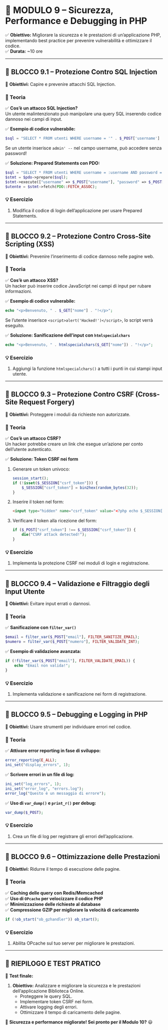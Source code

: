 # **📌 MODULO 9 – Sicurezza, Performance e Debugging in PHP**  
✅ **Obiettivo:** Migliorare la sicurezza e le prestazioni di un’applicazione PHP, implementando best practice per prevenire vulnerabilità e ottimizzare il codice.  
✅ **Durata:** ~10 ore  

---

## **🔷 BLOCCO 9.1 – Protezione Contro SQL Injection**  
📌 **Obiettivi:** Capire e prevenire attacchi SQL Injection.  

### **📖 Teoria**  
✅ **Cos’è un attacco SQL Injection?**  
Un utente malintenzionato può manipolare una query SQL inserendo codice dannoso nei campi di input.  

✅ **Esempio di codice vulnerabile:**  
```php
$sql = "SELECT * FROM utenti WHERE username = '" . $_POST['username'] . "' AND password = '" . $_POST['password'] . "'";
```
Se un utente inserisce `admin' --` nel campo username, può accedere senza password!  

✅ **Soluzione: Prepared Statements con PDO:**  
```php
$sql = "SELECT * FROM utenti WHERE username = :username AND password = :password";
$stmt = $pdo->prepare($sql);
$stmt->execute(["username" => $_POST["username"], "password" => $_POST["password"]]);
$utente = $stmt->fetch(PDO::FETCH_ASSOC);
```

### **💡 Esercizio**  
1. Modifica il codice di login dell’applicazione per usare Prepared Statements.  

---

## **🔷 BLOCCO 9.2 – Protezione Contro Cross-Site Scripting (XSS)**  
📌 **Obiettivi:** Prevenire l’inserimento di codice dannoso nelle pagine web.  

### **📖 Teoria**  
✅ **Cos’è un attacco XSS?**  
Un hacker può inserire codice JavaScript nei campi di input per rubare informazioni.  

✅ **Esempio di codice vulnerabile:**  
```php
echo "<p>Benvenuto, " . $_GET["nome"] . "!</p>";
```
Se l’utente inserisce `<script>alert('Hacked!')</script>`, lo script verrà eseguito.  

✅ **Soluzione: Sanificazione dell’input con `htmlspecialchars`**  
```php
echo "<p>Benvenuto, " . htmlspecialchars($_GET["nome"]) . "!</p>";
```

### **💡 Esercizio**  
1. Aggiungi la funzione `htmlspecialchars()` a tutti i punti in cui stampi input utente.  

---

## **🔷 BLOCCO 9.3 – Protezione Contro CSRF (Cross-Site Request Forgery)**  
📌 **Obiettivi:** Proteggere i moduli da richieste non autorizzate.  

### **📖 Teoria**  
✅ **Cos’è un attacco CSRF?**  
Un hacker potrebbe creare un link che esegue un’azione per conto dell’utente autenticato.  

✅ **Soluzione: Token CSRF nei form**  
1. Generare un token univoco:  
   ```php
   session_start();
   if (!isset($_SESSION["csrf_token"])) {
       $_SESSION["csrf_token"] = bin2hex(random_bytes(32));
   }
   ```
2. Inserire il token nel form:  
   ```html
   <input type="hidden" name="csrf_token" value="<?php echo $_SESSION['csrf_token']; ?>">
   ```
3. Verificare il token alla ricezione del form:  
   ```php
   if ($_POST["csrf_token"] !== $_SESSION["csrf_token"]) {
       die("CSRF attack detected!");
   }
   ```

### **💡 Esercizio**  
1. Implementa la protezione CSRF nei moduli di login e registrazione.  

---

## **🔷 BLOCCO 9.4 – Validazione e Filtraggio degli Input Utente**  
📌 **Obiettivi:** Evitare input errati o dannosi.  

### **📖 Teoria**  
✅ **Sanificazione con `filter_var()`**  
```php
$email = filter_var($_POST["email"], FILTER_SANITIZE_EMAIL);
$numero = filter_var($_POST["numero"], FILTER_VALIDATE_INT);
```

✅ **Esempio di validazione avanzata:**  
```php
if (!filter_var($_POST["email"], FILTER_VALIDATE_EMAIL)) {
    echo "Email non valida!";
}
```

### **💡 Esercizio**  
1. Implementa validazione e sanificazione nei form di registrazione.  

---

## **🔷 BLOCCO 9.5 – Debugging e Logging in PHP**  
📌 **Obiettivi:** Usare strumenti per individuare errori nel codice.  

### **📖 Teoria**  
✅ **Attivare error reporting in fase di sviluppo:**  
```php
error_reporting(E_ALL);
ini_set("display_errors", 1);
```

✅ **Scrivere errori in un file di log:**  
```php
ini_set("log_errors", 1);
ini_set("error_log", "errors.log");
error_log("Questo è un messaggio di errore");
```

✅ **Uso di `var_dump()` e `print_r()` per debug:**  
```php
var_dump($_POST);
```

### **💡 Esercizio**  
1. Crea un file di log per registrare gli errori dell’applicazione.  

---

## **🔷 BLOCCO 9.6 – Ottimizzazione delle Prestazioni**  
📌 **Obiettivi:** Ridurre il tempo di esecuzione delle pagine.  

### **📖 Teoria**  
✅ **Caching delle query con Redis/Memcached**  
✅ **Uso di `OPcache` per velocizzare il codice PHP**  
✅ **Minimizzazione delle richieste al database**  
✅ **Compressione GZIP per migliorare la velocità di caricamento**  
```php
if (!ob_start("ob_gzhandler")) ob_start();
```

### **💡 Esercizio**  
1. Abilita OPcache sul tuo server per migliorare le prestazioni.  

---

## **🎯 RIEPILOGO E TEST PRATICO**  
📌 **Test finale:**  
1. **Obiettivo:** Analizzare e migliorare la sicurezza e le prestazioni dell’applicazione Biblioteca Online.  
   - Proteggere le query SQL.  
   - Implementare token CSRF nei form.  
   - Attivare logging degli errori.  
   - Ottimizzare il tempo di caricamento delle pagine.  

🚀 **Sicurezza e performance migliorate! Sei pronto per il Modulo 10?** 😃